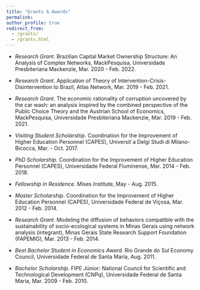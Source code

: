 ```yaml
---
title: "Grants & Awards"
permalink:
author_profile: true
redirect_from: 
  - /grants/
  - /grants.html
---
```


* _Research Grant_. Brazilian Capital Market Ownership Structure: An Analysis of Complex Networks, MackPesquisa, Universidade Presbiteriana Mackenzie, Mar. 2020 - Feb. 2022.
  
* _Research Grant_. Application of Theory of Intervention-Crisis-Disintervention to Brazil, Atlas Network, Mar. 2019 -  Feb. 2021.

* _Research Grant_. The economic rationality of corruption uncovered by the car wash: an analysis inspired by the combined perspective of the Public Choice Theory and the Austrian School of Economics, MackPesquisa, Universidade Presbiteriana Mackenzie, Mar. 2019 - Feb. 2021.

* _Visiting Student Scholarship_. Coordination for the Improvement of Higher Education Personnel (CAPES), Universit`a Delgi Studi di Milano-Bicocca, Mar. - Oct. 2017.

* _PhD Scholarship_. Coordination for the Improvement of Higher Education Personnel (CAPES), Universidade Federal Fluminense, Mar. 2014 - Feb. 2018.
  
* _Fellowship in Residence_. Mises Institute, May - Aug. 2015.
  
* _Master Scholarship_. Coordination for the Improvement of Higher Education Personnel (CAPES), Universidade Federal de Viçosa,  Mar. 2012 - Feb. 2014.

* _Research Grant_. Modeling the diffusion of behaviors compatible with the sustainability of socio-ecological systems in Minas Gerais using network analysis (integrant), Minas Gerais State Research Support Foundation (FAPEMIG), Mar. 2013 - Feb. 2014.
  
* _Best Bachelor Student in Economics Award_. Rio Grande do Sul Economy Council, Universidade Federal de Santa Maria, Aug. 2011.

* _Bachelor Scholarship_. FIPE Júnior: National Council for Scientific and Technological Development (CNPq), Universidade Federal de Santa Maria, Mar. 2009 - Feb. 2010.

  
